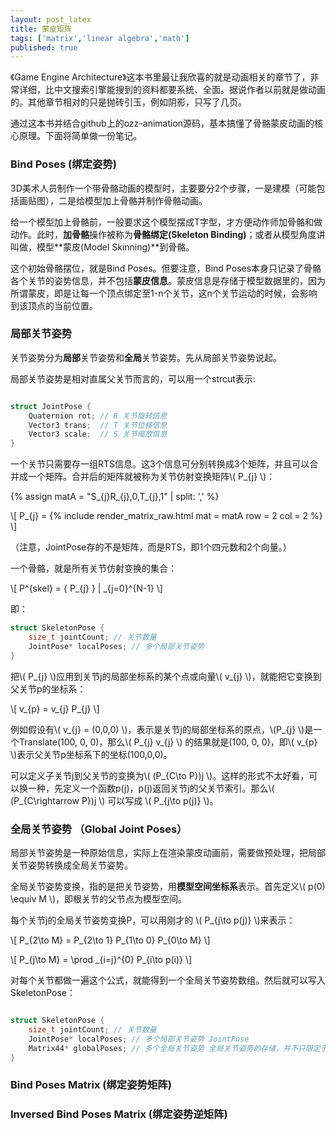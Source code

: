 ```yaml
---
layout: post_latex
title: 蒙皮矩阵
tags: ['matrix','linear algebra','math']
published: true
---
```


《Game Engine Architecture》这本书里最让我欣喜的就是动画相关的章节了，非常详细，比中文搜索引擎能搜到的资料都要系统、全面。据说作者以前就是做动画的。其他章节相对的只是抛砖引玉，例如阴影，只写了几页。

通过这本书并结合github上的ozz-animation源码，基本搞懂了骨骼蒙皮动画的核心原理。下面将简单做一份笔记。

<!--more-->


### Bind Poses (绑定姿势)

3D美术人员制作一个带骨骼动画的模型时，主要要分2个步骤，一是建模（可能包括画贴图），二是给模型加上骨骼并制作骨骼动画。

给一个模型加上骨骼前，一般要求这个模型摆成T字型，才方便动作师加骨骼和做动作。此时，**加骨骼**操作被称为**骨骼绑定(Skeleton Binding)**；或者从模型角度讲叫做，模型**蒙皮(Model Skinning)**到骨骼。

这个初始骨骼摆位，就是Bind Poses。但要注意，Bind Poses本身只记录了骨骼各个关节的姿势信息，并不包括**蒙皮信息**。蒙皮信息是存储于模型数据里的，因为所谓蒙皮，即是让每一个顶点绑定至1-n个关节，这n个关节运动的时候，会影响到该顶点的当前位置。

### 局部关节姿势

关节姿势分为**局部**关节姿势和**全局**关节姿势。先从局部关节姿势说起。


局部关节姿势是相对直属父关节而言的，可以用一个strcut表示:

```c

struct JointPose {
    Quaternion rot; // R 关节旋转信息
    Vector3 trans;  // T 关节位移信息
    Vector3 scale;  // S 关节缩放信息
}

```

一个关节只需要存一组RTS信息。这3个信息可分别转换成3个矩阵，并且可以合并成一个矩阵。合并后的矩阵就被称为关节仿射变换矩阵\\( P\_\{j\} \\)：

{% assign matA = "S\_\{j\}R\_\{j\},0,T\_\{j\},1" | split: ',' %}

\\[ P\_\{j\} = {% include render_matrix_raw.html mat = matA row = 2 col = 2 %} \\]

（注意，JointPose存的不是矩阵，而是RTS，即1个四元数和2个向量。）

一个骨骼，就是所有关节仿射变换的集合：

\\[ P\^\{skel\} = { P\_\{j\} } | \_\{j=0}\^\{N-1\} \\]

即：

```c
struct SkeletonPose {
    size_t jointCount; // 关节数量
    JointPose* localPoses; // 多个局部关节姿势
}
```

把\\( P\_\{j\} \\)应用到关节j的局部坐标系的某个点或向量\\( v\_\{j\} \\)，就能把它变换到父关节p的坐标系：

\\[ v\_\{p\} =  v\_\{j\} P\_\{j\} \\]

例如假设有\\( v\_\{j\} = (0,0,0) \\)，表示是关节j的局部坐标系的原点，\\(P\_\{j\} \\)是一个Translate(100, 0, 0)，那么\\( P\_\{j\} v\_\{j\}  \\) 的结果就是(100, 0, 0)，即\\( v\_\{p\} \\)表示父关节p坐标系下的坐标(100,0,0)。


可以定义子关节j到父关节的变换为\\( (P\_\{C\\to P\})j \\)。这样的形式不太好看，可以换一种，先定义一个函数p(j)，p(j)返回关节j的父关节索引。那么\\( (P\_\{C\\rightarrow P\})j \\) 可以写成 \\( P\_\{j\\to p(j)\} \\)。

### 全局关节姿势 （Global Joint Poses）

局部关节姿势是一种原始信息，实际上在渲染蒙皮动画前，需要做预处理，把局部关节姿势转换成全局关节姿势。

全局关节姿势变换，指的是把关节姿势，用**模型空间坐标系**表示。首先定义\\( p(0) \equiv M \\)，即根关节的父节点为模型空间。


每个关节j的全局关节姿势变换P，可以用刚才的 \\( P\_\{j\\to p(j)\} \\)来表示：

\\[ P\_\{2\\to M\} = P\_\{2\\to 1\} P\_\{1\\to 0\} P\_\{0\\to M\} \\]


\\[ P\_\{j\\to M\} = \prod \_\{i=j\}\^\{0\} P\_\{i\\to p(i)\} \\]

对每个关节都做一遍这个公式，就能得到一个全局关节姿势数组。然后就可以写入SkeletonPose：

```c

struct SkeletonPose {
    size_t jointCount; // 关节数量
    JointPose* localPoses; // 多个局部关节姿势 JointPose
    Matrix44* globalPoses; // 多个全局关节姿势 全局关节姿势的存储，并不只限定于用RTS，而是既可以用RTS也可以用矩阵。因为实时渲染里矩阵更通用快速，所以得存成矩阵。
}

```

### Bind Poses Matrix (绑定姿势矩阵)

###  Inversed Bind Poses Matrix (绑定姿势逆矩阵)
